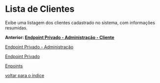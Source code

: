 # Lista de Clientes

Exibe uma listagem dos clientes cadastrado no sistema, com informações resumidas.

**Anterior: [Endpoint Privado - Administração - Cliente](../../../docs/endpoints/README.md#cliente)**

[Endpoint Privado - Administração](../../../docs/endpoints/README.md#endpoint-privado---administração)

[Endpoint Privado](../../../docs/endpoints/README.md#endpoint-privado)

[Enpoints](../../../docs/endpoints/README.md)

[voltar para o índice](../../../README.md#lista-de-conteúdo)
